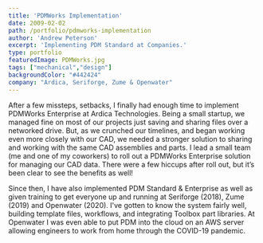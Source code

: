 ```yaml
---
title: 'PDMWorks Implementation'
date: 2009-02-02
path: /portfolio/pdmworks-implementation
author: 'Andrew Peterson'
excerpt: 'Implementing PDM Standard at Companies.'
type: portfolio
featuredImage: PDMWorks.jpg
tags: ["mechanical","design"]
backgroundColor: "#442424"
company: "Ardica, Seriforge, Zume & Openwater"
---
```

After a few missteps, setbacks, I finally had enough time to implement PDMWorks Enterprise at Ardica Technologies. Being a small startup, we managed fine on most of our projects just saving and sharing files over a networked drive. But, as we crunched our timelines, and began working even more closely with our CAD, we needed a stronger solution to sharing and working with the same CAD assemblies and parts. I lead a small team (me and one of my coworkers) to roll out a PDMWorks Enterprise solution for managing our CAD data. There were a few hiccups after roll out, but it’s been clear to see the benefits as well!

Since then, I have also implemented PDM Standard & Enterprise as well as given training to get everyone up and running at Seriforge (2018), Zume (2019) and Openwater (2020).  I've gotten to know the system fairly well, building template files, workflows, and integrating Toolbox part libraries.  At Openwater I was even able to put PDM into the cloud on an AWS server allowing engineers to work from home through the COVID-19 pandemic.